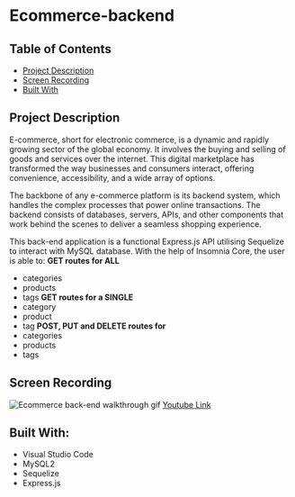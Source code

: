 # Ecommerce-backend

## Table of Contents
- [Project Description](#project-description)
- [Screen Recording](#screen-recording)
- [Built With](#built-with)

## Project Description

E-commerce, short for electronic commerce, is a dynamic and rapidly growing sector of the global economy. It involves the buying and selling of goods and services over the internet. This digital marketplace has transformed the way businesses and consumers interact, offering convenience, accessibility, and a wide array of options.

The backbone of any e-commerce platform is its backend system, which handles the complex processes that power online transactions. The backend consists of databases, servers, APIs, and other components that work behind the scenes to deliver a seamless shopping experience.

This back-end application is a functional Express.js API utilising Sequelize to interact with MySQL database. 
With the help of Insomnia Core, the user is able to:
**GET routes for ALL**
- categories
- products
- tags
**GET routes for a SINGLE**
- category
- product
- tag
**POST, PUT and DELETE routes for**
- categories
- products
- tags

## Screen Recording

![Ecommerce back-end walkthrough gif](./assets/image/REC-20230824013038.gif)
[Youtube Link](https://youtu.be/8F0IzkLCnSI)


## Built With:

- Visual Studio Code
- MySQL2
- Sequelize
- Express.js
